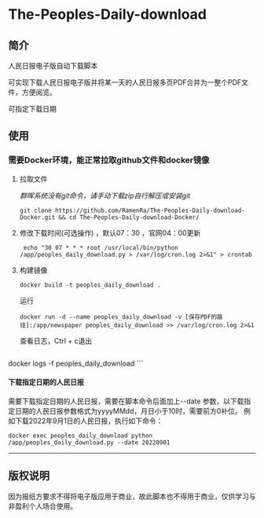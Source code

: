 # The-Peoples-Daily-download

## 简介
  人民日报电子版自动下载脚本

  可实现下载人民日报电子版并将某一天的人民日报多页PDF合并为一整个PDF文件，方便阅览。

  可指定下载日期

## 使用

### 需要Docker环境，能正常拉取github文件和docker镜像

1. 拉取文件

   *群晖系统没有git命令，请手动下载zip自行解压或安装git*
   ```
   git clone https://github.com/RamenRa/The-Peoples-Daily-download-Docker.git && cd The-Peoples-Daily-download-Docker/
   ```


2. 修改下载时间(可选操作) ，默认07：30 ，官网04：00更新
   ```
    echo "30 07 * * * root /usr/local/bin/python /app/peoples_daily_download.py > /var/log/cron.log 2>&1" > crontab
   ```

3. 构建镜像
   
    ```
   docker build -t peoples_daily_download .
    ```
    
   运行
   ```
   docker run -d --name peoples_daily_download -v [保存PDF的路径]:/app/newspaper peoples_daily_download >> /var/log/cron.log 2>&1
   ```

   查看日志，Ctrl + c退出
   
    ```
  docker logs -f peoples_daily_download
    ```
    

#### 下载指定日期的人民日报

 需要下载指定日期的人民日报，需要在脚本命令后面加上--date 参数，以下载指定日期的人民日报参数格式为yyyyMMdd，月日小于10时，需要前方0补位。
例如下载2022年9月1日的人民日报，执行如下命令：
   ```shell
   docker exec peoples_daily_download python /app/peoples_daily_download.py --date 20220901
   ```

--------------------------

## 版权说明
   因为报纸方要求不得将电子版应用于商业，故此脚本也不得用于商业，仅供学习与非盈利个人场合使用。


